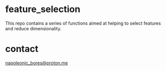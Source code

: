 # feature_selection
 This repo contains a series of functions aimed at helping to select features and reduce dimensionality.

# contact
napoleonic_bores@proton.me
